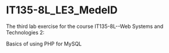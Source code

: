 # IT135-8L_LE3_MedelD

The third lab exercise for the course IT135-8L--Web Systems and Technologies 2:

Basics of using PHP for MySQL
